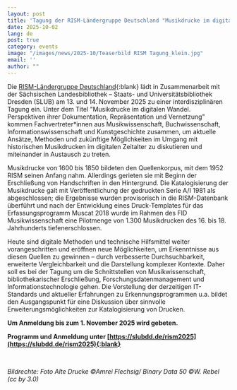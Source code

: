 ```yaml
---
layout: post
title: 'Tagung der RISM-Ländergruppe Deutschland "Musikdrucke im digitalen Wandel"'
date: 2025-10-02
lang: de
post: true
category: events
image: "/images/news/2025-10/Teaserbild RISM Tagung_klein.jpg"
email: ''
author: ""
---
```


Die [RISM-Ländergruppe Deutschland](https://de.rism.info/index.html){:blank} lädt in Zusammenarbeit mit der Sächsischen Landesbibliothek – Staats- und Universitätsbibliothek Dresden (SLUB) am 13. und 14. November 2025 zu einer interdisziplinären Tagung ein. Unter dem Titel "Musikdrucke im digitalen Wandel. Perspektiven ihrer Dokumentation, Repräsentation und Vernetzung" kommen Fachvertreter*innen aus Musikwissenschaft, Buchwissenschaft, Informationswissenschaft und Kunstgeschichte zusammen, um aktuelle Ansätze, Methoden und zukünftige Möglichkeiten im Umgang mit historischen Musikdrucken im digitalen Zeitalter zu diskutieren und miteinander in Austausch zu treten.

Musikdrucke von 1600 bis 1850 bildeten den Quellenkorpus, mit dem 1952 RISM seinen Anfang nahm. Allerdings gerieten sie mit Beginn der Erschließung von Handschriften in den Hintergrund. Die Katalogisierung der Musikdrucke galt mit Veröffentlichung der gedruckten Serie A/I 1981 als abgeschlossen; die Ergebnisse wurden provisorisch in die RISM-Datenbank überführt und nach der Entwicklung eines Druck-Templates für das Erfassungsprogramm Muscat 2018 wurde im Rahmen des FID Musikwissenschaft eine Pilotmenge von 1.300 Musikdrucken des 16. bis 18. Jahrhunderts tiefenerschlossen. 

Heute sind digitale Methoden und technische Hilfsmittel weiter vorangeschritten und eröffnen neue Möglichkeiten, um Erkenntnisse aus diesen Quellen zu gewinnen – durch verbesserte Durchsuchbarkeit, erweiterte Vergleichbarkeit und die Darstellung komplexer Kontexte. Daher soll es bei der Tagung um die Schnittstellen von Musikwissenschaft, bibliothekarischer Erschließung, Forschungsdatenmanagement und Informationstechnologie gehen. Die Vorstellung der derzeitigen IT-Standards und aktueller Erfahrungen zu Erkennungsprogrammen u.a. bildet den Ausgangspunkt für eine Diskussion über sinnvolle Erweiterungsmöglichkeiten zur Katalogisierung von Drucken.

**Um Anmeldung bis zum 1. November 2025 wird gebeten.**

**Programm und Anmeldung unter [https://slubdd.de/rism2025](https://slubdd.de/rism2025){:blank}**

&nbsp;

*Bildrechte: Foto Alte Drucke ©Amrei Flechsig/ Binary Data 50 ©W. Rebel (cc by 3.0)*
